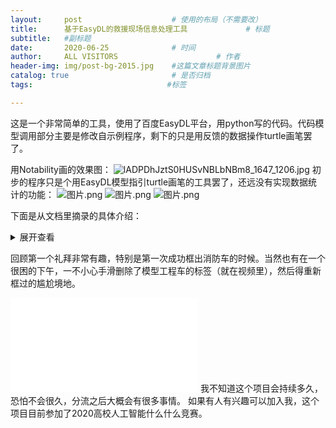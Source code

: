 ```yaml
---
layout:     post                    # 使用的布局（不需要改）
title:      基于EasyDL的救援现场信息处理工具             # 标题 
subtitle:   #副标题
date:       2020-06-25              # 时间
author:     ALL VISITORS                      # 作者
header-img: img/post-bg-2015.jpg    #这篇文章标题背景图片
catalog: true                       # 是否归档
tags:                              #标签

---
```

这是一个非常简单的工具，使用了百度EasyDL平台，用python写的代码。代码模型调用部分主要是修改自示例程序，剩下的只是用反馈的数据操作turtle画笔罢了。


用Notability画的效果图：
 ![lADPDhJztS0HUSvNBLbNBm8_1647_1206.jpg](https://i.loli.net/2020/06/25/Vuh3ONjem5bqM87.jpg)
 初步的程序只是个用EasyDL模型指引turtle画笔的工具罢了，还远没有实现数据统计的功能：
 ![图片.png](https://i.loli.net/2020/06/25/sCk6QoMjvYzIdNA.png)
 ![图片.png](https://i.loli.net/2020/06/25/1UbunzsgMLZRJpD.png)
 ![图片.png](https://i.loli.net/2020/06/25/j46KhnCU2SXmBs7.png)
    
 下面是从文档里摘录的具体介绍：
  
  
<details>
<summary>展开查看</summary>
<pre><code>
    当严重的灾难发生后，抵达现场的第一批救援队伍是抢救现场人民群众生命财产的黄金
力量，也是向指挥部反馈受灾信息、协调后续救援力量的第一梯队。但是，在实际的重大灾
害、事故救援行动中，抵达现场的第一批队伍往往是当地基层的力量，不论是人员配置还是
设备配备都难以从全局的角度组织救援工作，也很难向后方指挥部提供整体的、科学的灾情
初步评估。而在一些大型灾难救援现场，大量集结的救援人员和车辆时而造成了救援现场秩
序混乱。现场救援车辆停放、部署的位置缺乏统一的调度规划，所造成的交通堵塞严重影响
了救援的效率。
    现场灾情瞬息万变，指挥部若不能及时掌握前方的灾情、不清楚现场的资源组织情况，
则无法保障现场救援的安全与效率。
   分析近些年来我国一些重大灾难的救援案例可以发现，前期勘察的不准确常常导致后续
增援力量装备不齐、部署无序的问题；而后期多部门协同的灾难救援指挥又因为对现场的整
体把握不够，导致救援通道拥堵、后勤得不到保障，并带来极大的安全隐患(消防局警官培
训基地, 2018)。
    在另一方面，从现实来看，搭载专业侦察设备和传感器的消防救援无人机在基层的普及
仍需要一些时间，但人工智能特别是物体识别技术却可以在一定程度上降低现场勘察对专业
硬件设备的依赖，从而使得普通的消费级无人机也具备初步的现场勘察能力。
将消费级的无人机设备和人工智能识别工具相结合，将降低在基层部署高效的无人机系
统的成本，提高基层应急力量的灾难现场勘察和现场指挥部的对救援的掌控能力，提高大型
救援现场的行动效率。
    从现场勘察的角度来看，目前已经有相当多的专业无人机设备在大型灾难救援现场发挥
过作用。但专业的无人机设备及操作人员高昂的运行成本和操作的技术难度，使得其大多只
能部署在省部级应急单位；而在最先抵达救援现场的基层救援队伍中少有配置专业的无人机
设备。事实上，基层救援部门的现场勘察依旧以观望、走访为主。从无人机硬件的使用成本
的角度考虑，消费级无人机设备更容易在基层应急部门中推广和普及。但目前缺乏针对消费
级无人机在灾难现场取得的影像资料的处理工具，导致已经在使用这一类无人机设备的基层
队伍大多仍然停留在观看无人机传回的影像资料，而无法无人机采集的影像画面快速组织成
直观的数据以用于现场部署和信息回传。
在指挥部对现场应急资源的统计和调度方面，目前现场指挥部对不同单位的救援资源的
统计主要依靠传统的无线电系统或者手机、人员报送等方式。以贵阳5.20 居民楼倒塌事故
为例，各单位之间无线电系统的频道差异导致救援初期指挥系统严重不畅，指挥部对现场的
救援资源和整体部署缺乏全面的认识，导致救援现场秩序混乱(消防局警官培训基地, 2018)。
这一套基于EasyDL 的灾难现场信息处理工具主要对消费级无人机设备拍摄的现场航拍
图进行数据分析：在第一批的现场勘察阶段，可以识别出现场的烟点、火点、汽车残骸、水
淹的车辆等有关救援的重要信息以及电线杆、变压器等潜在危险目标，生成新的现场信息图，
供现场人员参考，也可通过各种方式传递给上级领导部门；在后续救援力量抵达之后，这套
工具将根据采集的航拍图统计现场救援车辆和救灾人员，供现场指挥部把握现场的救援力量
部署情况。

</code></pre>
</details>

回顾第一个礼拜非常有趣，特别是第一次成功框出消防车的时候。当然也有在一个很困的下午，一不小心手滑删除了模型工程车的标签（就在视频里），然后得重新框过的尴尬境地。
<iframe src="//player.bilibili.com/player.html?aid=711186082&bvid=BV1eD4y1Q7C7&cid=205464554&page=1" scrolling="no" border="0" frameborder="no" framespacing="0" allowfullscreen="true"> </iframe>
我不知道这个项目会持续多久，恐怕不会很久，分流之后大概会有很多事情。
如果有人有兴趣可以加入我，这个项目目前参加了2020高校人工智能什么什么竞赛。


